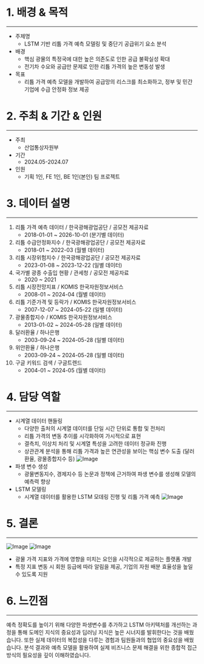 # 1. 배경 & 목적
---
+ 주제명
  + LSTM 기반 리튬 가격 예측 모델링 및 중단기 공급위기 요소 분석
+ 배경
  + 핵심 광물의 특정국에 대한 높은 의존도로 인한 공급 불확실성 확대
  + 전기차 수요와 공급만 문제로 인한 리튬 가격의 높은 변동성 발생
+ 목표
  + 리튬 가격 예측 모델을 개발하여 공급망의 리스크를 최소화하고, 정부 및 민간 기업에 수급 안정화 정보 제공

# 2. 주최 & 기간 & 인원
---
+ 주최
  + 산업통상자원부
+ 기간
  + 2024.05-2024.07
+ 인원
  + 기획 1인, FE 1인, BE 1인(본인) 팀 프로젝트

# 3. 데이터 설명
---
1. 리튬 가격 예측 데이터 / 한국광해광업공단 / 공모전 제공자료
   + 2018-01-01 ~ 2026-10-01 (분기별 데이터)
2. 리튬 수급안정화지수 / 한국광해광업공단 / 공모전 제공자료
   + 2018-01 ~ 2022-03 (월별 데이터)
3. 리튬 시장위험지수 / 한국광해광업공단 / 공모전 제공자료
   + 2023-01-08 ~ 2023-12-22 (일별 데이터)
4. 국가별 광종 수출입 현황 / 관세청 / 공모전 제공자료
   + 2020 ~ 2021
5. 리튬 시장전망지표 / KOMIS 한국자원정보서비스
   + 2008-01 ~ 2024-04 (월별 데이터)
6. 리튬 기준가격 및 등락가 / KOMIS 한국자원정보서비스
   + 2007-12-07 ~ 2024-05-22 (일별 데이터)
7. 광물종합지수 / KOMIS 한국자원정보서비스
   + 2013-01-02 ~ 2024-05-28 (일별 데이터)
8. 달러환율 / 하나은행
   + 2003-09-24 ~ 2024-05-28 (일별 데이터)
9. 위안환율 / 하나은행
    + 2003-09-24 ~ 2024-05-28 (일별 데이터)
10. 구글 키워드 검색 / 구글트렌드
    + 2004-01 ~ 2024-05 (월별 데이터)
   
# 4. 담당 역할
---
+ 시계열 데이터 핸들링
  + 다양한 출처의 시계열 데이터를 단일 시간 단위로 통합 및 전처리
  + 리튬 가격의 변동 추이를 시각화하여 가시적으로 표현
  + 결측치, 이상치 처리 및 시계열 특성을 고려한 데이터 정규화 진행
  + 상관관계 분석을 통해 리튬 가격과 높은 연관성을 보이는 핵심 변수 도출 (달러 환율, 광물종합지수 등)
![Image](https://github.com/user-attachments/assets/b24fdbd7-cd83-4be3-8378-2715762391f9)
+ 파생 변수 생성
  + 광물변동지수, 경제지수 등 논문과 정책에 근거하여 파생 변수를 생성해 모델의 예측력 향상
+ LSTM 모델링
  + 시계열 데이터를 활용한 LSTM 모데링 진행 및 리튬 가격 예측
![Image](https://github.com/user-attachments/assets/1915158f-44b7-4711-8d01-4fe94440f116)
 
# 5. 결론
---
![Image](https://github.com/user-attachments/assets/d7134891-013a-412c-973d-5a52fe578c2b)
![Image](https://github.com/user-attachments/assets/1ba37331-aec0-4b50-b232-bee31ab06fb6)
+ 광물 가격 지표와 가격에 영향을 미치는 요인을 시각적으로 제공하는 플랫폼 개발
+ 특정 지표 변동 시 회원 등급에 따라 알림을 제공, 기업의 자원 배분 효율성을 높일 수 있도록 지원

# 6. 느낀점
---
예측 정확도를 높이기 위해 다양한 파생변수를 추가하고 LSTM 아키텍처를 개선하는 과정을 통해 도메인 지식의 중요성과 딥러닝 지식은 높은 시너지를 발휘한다는 것을 배웠습니다. 또한 실제 데이터의 복잡성을 다루는 경험과 팀원들과의 협업의 중요성을 배웠습니다. 분석 결과와 예측 모델을 활용하여 실제 비즈니스 문제 해결을 위한 종합적 접근 방식의 필요성을 깊이 이해하였습니다.






